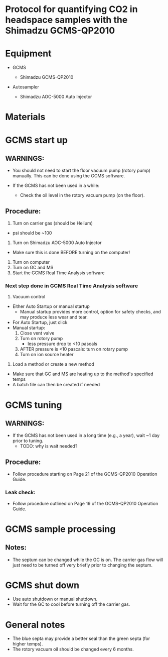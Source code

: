 Protocol for quantifying CO2 in headspace samples with the Shimadzu GCMS-QP2010
===============================================================================

# Equipment 

* GCMS 
  * Shimadzu GCMS-QP2010

* Autosampler
  * Shimadzu AOC-5000 Auto Injector



# Materials



# GCMS start up

## WARNINGS:

* You should not need to start the floor vacuum pump (rotory pump) manually.
This can be done using the GCMS software.

* If the GCMS has not been used in a while:
  * Check the oil level in the rotory vacuum pump (on the floor).
  

## Procedure:

1. Turn on carrier gas (should be Helium)
  * psi should be ~100
1. Turn on Shimadzu AOC-5000 Auto Injector
  * Make sure this is done BEFORE turning on the computer!
1. Turn on computer
1. Turn on GC and MS
1. Start the GCMS Real Time Analysis software

### Next step done in GCMS Real Time Analysis software

1. Vacuum control
  * Either Auto Startup or manual startup
    * Manual startup provides more control, option for safety checks, and may produce less wear and tear.
  * For Auto Startup, just click
  * Manual startup:
    1. Close vent valve
    1. Turn on rotory pump
       * less pressure drop to <10 pascals
    1. AFTER pressure is <10 pascals: turn on rotary pump
    1. Turn on ion source heater
     
1. Load a method or create a new method
  * Make sure that GC and MS are heating up to the method's specified temps
  * A batch file can then be created if needed



# GCMS tuning

## WARNINGS:

* If the GCMS has not been used in a long time (e.g., a year),
wait ~1 day prior to tuning.
  * TODO: why is wait needed?

## Procedure:

* Follow procedure starting on Page 21 of the GCMS-QP2010 Operation Guide.

### Leak check:

* Follow procedure outlined on Page 19 of the GCMS-QP2010 Operation Guide.



# GCMS sample processing

## Notes:

* The septum can be changed while the GC is on.
The carrier gas flow will just need to be turned
off very briefly prior to changing the septum.



# GCMS shut down

* Use auto shutdown or manual shutdown.
* Wait for the GC to cool before turning off the carrier gas.



# General notes

* The blue septa may provide a better seal than the green septa (for higher temps).
* The rotory vacuum oil should be changed every 6 months.


